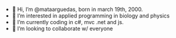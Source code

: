- 👋 Hi, I’m @mataarguedas, born in march 19th, 2000.
- 👀 I’m interested in applied programming in biology and physics
- 🌱 I’m currently coding in c#, mvc .net and js.
- 💞️ I’m looking to collaborate w/ everyone

<!---
mataarguedas/mataarguedas is a ✨ special ✨ repository because its `README.md` (this file) appears on your GitHub profile.
You can click the Preview link to take a look at your changes.
--->
